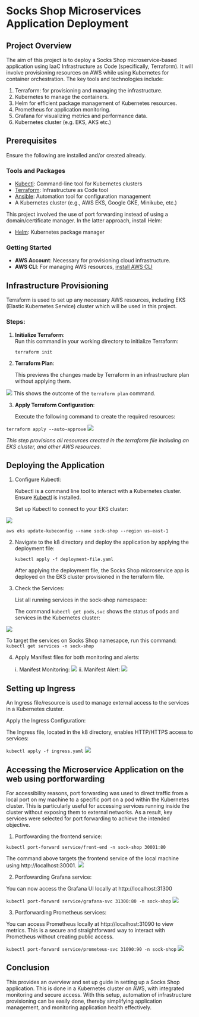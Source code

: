 # Socks Shop Microservices Application Deployment

## Project Overview
The aim of this project is to deploy a Socks Shop microservice-based application using IaaC Infrastructure as Code (specifically, Terraform). It will involve provisioning resources on AWS while using Kubernetes for container orchestration.
The key tools and technologies include: 

1. Terraform: for provisioning and managing the infrastructure.
2. Kubernetes to manage the containers.
3. Helm for efficient package management of Kubernetes resources.
4. Prometheus for application monitoring.
5. Grafana for visualizing metrics and performance data.
6. Kubernetes cluster (e.g. EKS, AKS etc.)


## Prerequisites
Ensure the following are installed and/or created already.


### Tools and Packages
- [Kubectl](https://kubernetes.io/docs/tasks/tools/install-kubectl/): Command-line tool for Kubernetes clusters
- [Terraform](https://www.terraform.io/downloads): Infrastructure as Code tool
- [Ansible](https://docs.ansible.com/ansible/latest/installation_guide/intro_installation.html): Automation tool for configuration management
- A Kubernetes cluster (e.g., AWS EKS, Google GKE, Minikube, etc.)

This project involved the use of port forwarding instead of using a domain/certificate manager. In the latter approach, install Helm:
- [Helm](https://helm.sh/docs/intro/install/): Kubernetes package manager

### Getting Started
- **AWS Account**: Necessary for provisioning cloud infrastructure.
- **AWS CLI**: For managing AWS resources, [install AWS CLI](https://docs.aws.amazon.com/cli/latest/userguide/getting-started-install.html)


## Infrastructure Provisioning

Terraform is used to set up any necessary AWS resources, including EKS (Elastic Kubernetes Service) cluster which will be used in this project.

### Steps:

1. **Initialize Terraform**:  
   Run this command in your working directory to initialize Terraform:
   
   `terraform init`

2. **Terraform Plan**:

    This previews the changes made by Terraform in an infrastructure plan without applying them.

![](./images/terraform%20plan.png)
This shows the outcome of the `terraform plan` command.

3. **Apply Terraform Configuration**:

    Execute the following command to create the required resources:


`terraform apply --auto-approve`
![](./images/terraform_apply.png)


*This step provisions all resources created in the terraform file including an EKS cluster, and other AWS resources.*

## Deploying the Application
1. Configure Kubectl:

    Kubectl is a command line tool to interact with a Kubernetes cluster. Ensure [Kubectl](https://kubernetes.io/docs/tasks/tools/install-kubectl/) is installed.

    Set up Kubectl to connect to your EKS cluster:

![](./images/kubectl%20to%20eks.png)

`aws eks update-kubeconfig --name sock-shop --region us-east-1`


2. Navigate to the k8 directory and deploy the application by applying the deployment file:


    `kubectl apply -f deployment-file.yaml`

    After applying the deployment file, the Socks Shop microservice app is deployed on the EKS cluster provisioned in the terraform file.

3. Check the Services:

    List all running services in the sock-shop namespace:

    The command `kubectl get pods,svc` shows the status of pods and services in the Kubernetes cluster:

![](./images/kubectl%20services.jpeg)

To target the services on Socks Shop namesapce, run this command: 
    `kubectl get services -n sock-shop`

4. Apply Manifest files for both monitoring and alerts:

    i. Manifest Monitoring: ![](./images/manifest.png)
    ii. Manifest Alert: ![](./images/manifest%20alert.png)

## Setting up Ingress

An Ingress file/resource is used to manage external access to the services in a Kubernetes cluster.

Apply the Ingress Configuration:

The Ingress file, located in the k8 directory, enables HTTP/HTTPS access to services:

`kubectl apply -f ingress.yaml`
![](./images/apply_ingress.png)

## Accessing the Microservice Application on the web using portforwarding

For accessibility reasons, port forwarding was used to direct traffic from a local port on my machine to a specific port on a pod within the Kubernetes cluster. This is particularly useful for accessing services running inside the cluster without exposing them to external networks. As a result, key services were selected for port forwarding to achieve the intended objective.

1. Portfowarding the frontend service:

`kubectl port-forward service/front-end -n sock-shop 30001:80`

The command above targets the frontend service of the local machine using http://localhost:30001. 
![](./images/web.png)

2. Portfowarding Grafana service:

You can now access the Grafana UI locally at http://localhost:31300

`kubectl port-forward service/grafana-svc 31300:80 -n sock-shop`
![](./images/grafana.png)

3. Portforwarding Prometheus services:

You can access Prometheus locally at http://localhost:31090 to view metrics. This is a secure and straightforward way to interact with Prometheus without creating public access.

`kubectl port-forward service/prometeus-svc 31090:90 -n sock-shop`
![](./images/prometheus.png)



## Conclusion
This provides an overview and set up guide in setting up a Socks Shop application. This is done in a Kubernetes cluster on AWS, with integrated monitoring and secure access. With this setup, automation of infrastructure provisioning can be easily done, thereby simplifying application management, and monitoring application health effectively.